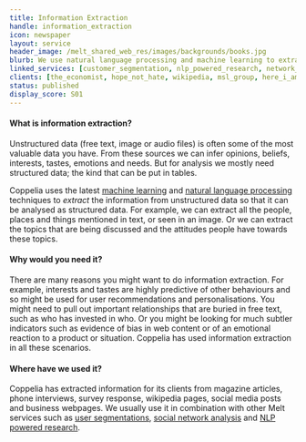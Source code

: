 ```yaml
---
title: Information Extraction
handle: information_extraction
icon: newspaper
layout: service
header_image: /melt_shared_web_res/images/backgrounds/books.jpg
blurb: We use natural language processing and machine learning to extract valuable information from free text, images and sound.
linked_services: [customer_segmentation, nlp_powered_research, network_analysis, data_visualisation]
clients: [the_economist, hope_not_hate, wikipedia, msl_group, here_i_am, maido, beauhurst]
status: published
display_score: S01
---
```


#### What is information extraction?

Unstructured data (free text, image or audio files) is often some of the most valuable data you have. From these sources we can infer opinions, beliefs, interests, tastes, emotions and needs. But for analysis we mostly need structured data; the kind that can be put in tables. 

Coppelia uses the latest <a href="/tools/machine_learning"> machine learning</a> and <a href="/tools/natural_language_processing"> natural language processing</a> techniques to *extract* the information from unstructured data so that it can be analysed as structured data. For example, we can extract all the people, places and things mentioned in text, or seen in an image. Or we can extract the topics that are being discussed and the attitudes people have towards these topics.

#### Why would you need it?

There are many reasons you might want to do information extraction. For example, interests and tastes are highly predictive of other behaviours and so might be used for user recommendations and personalisations. You might need to pull out important relationships that are buried in free text, such as who has invested in who. Or you might be looking for much subtler indicators such as evidence of bias in web content or of an emotional reaction to a product or situation. Coppelia has used information extraction in all these scenarios.

#### Where have we used it?

Coppelia has extracted information for its clients from magazine articles, phone interviews, survey response, wikipedia pages, social media posts and business webpages. We usually use it in combination with other Melt services such as <a href="/services/customer_segmentation">user segmentations</a>, <a href="/services/network_analysis">social network analysis</a> and <a href="/services/nlp_powered_research">NLP powered research</a>.